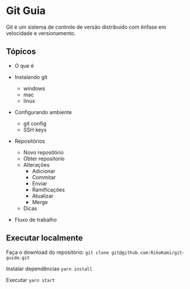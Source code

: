 # Git Guia

[logo]: 'https://github.com/RikoKami/git-guide/tree/master/src/assets/readme.png'

Git é um sistema de controle de versão distribuído com ênfase em velocidade e versionamento.

## Tópicos

- O que é

- Instalando git

  - windows
  - mac
  - linux

- Configurando ambiente

  - git config
  - SSH keys

- Repositórios

  - Novo repositório
  - Obter repositorio
  - Alterações
    - Adicionar
    - Commitar
    - Enviar
    - Ramificações
    - Atualizar
    - Merge
  - Dicas

- Fluxo de trabalho

## Executar localmente

Faça o download do repositório: `git clone git@github.com:RikoKami/git-guide.git`

Instalar dependências `yarn install`

Executar `yarn start`
